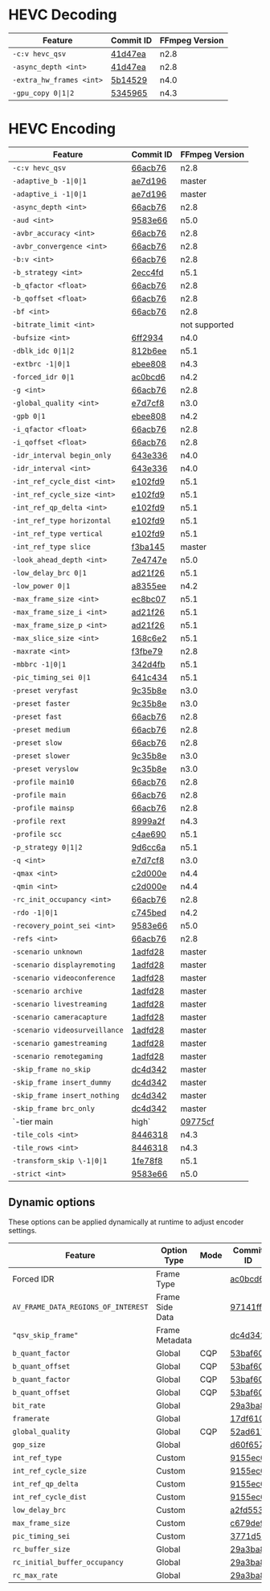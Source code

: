 # HEVC Decoding

| Feature                     | Commit ID                                                                                   | FFmpeg Version |
| --------------------------- | ------------------------------------------------------------------------------------------- | -------------- |
| `-c:v hevc_qsv`             | [41d47ea](https://github.com/FFmpeg/FFmpeg/commit/41d47ea85fb4ad9cfb5c2dc808a46bc1d57f3986) | n2.8           |
| `-async_depth <int>`        | [41d47ea](https://github.com/FFmpeg/FFmpeg/commit/41d47ea85fb4ad9cfb5c2dc808a46bc1d57f3986) | n2.8           |
| `-extra_hw_frames <int>`    | [5b14529](https://github.com/FFmpeg/FFmpeg/commit/5b145290df2998a9836a93eb925289c6c8b63af0) | n4.0           |
| `-gpu_copy 0\|1\|2`         | [5345965](https://github.com/FFmpeg/FFmpeg/commit/5345965b3f088ad5acd5151bec421c97470675a4) | n4.3           |

# HEVC Encoding

| Feature                     | Commit ID                                                                                   | FFmpeg Version |
| --------------------------- | ------------------------------------------------------------------------------------------- | -------------- |
| `-c:v hevc_qsv`             | [66acb76](https://github.com/FFmpeg/FFmpeg/commit/66acb76bb0492b263215ca9b4d927a7be39ace02) | n2.8           |
| `-adaptive_b -1\|0\|1`      | [ae7d196](https://github.com/FFmpeg/FFmpeg/commit/ae7d19680b7e7a401773c619e7c36f3faaf94d0d) | master         |
| `-adaptive_i -1\|0\|1`      | [ae7d196](https://github.com/FFmpeg/FFmpeg/commit/ae7d19680b7e7a401773c619e7c36f3faaf94d0d) | master         |
| `-async_depth <int>`        | [66acb76](https://github.com/FFmpeg/FFmpeg/commit/66acb76bb0492b263215ca9b4d927a7be39ace02) | n2.8           |
| `-aud <int>`                | [9583e66](https://github.com/FFmpeg/FFmpeg/commit/9583e66ea0232043353bec7bda5f82554e04232c) | n5.0           |
| `-avbr_accuracy <int>`      | [66acb76](https://github.com/FFmpeg/FFmpeg/commit/66acb76bb0492b263215ca9b4d927a7be39ace02) | n2.8           |
| `-avbr_convergence <int>`   | [66acb76](https://github.com/FFmpeg/FFmpeg/commit/66acb76bb0492b263215ca9b4d927a7be39ace02) | n2.8           |
| `-b:v <int>`                | [66acb76](https://github.com/FFmpeg/FFmpeg/commit/66acb76bb0492b263215ca9b4d927a7be39ace02) | n2.8           |
| `-b_strategy <int>`         | [2ecc4fd](https://github.com/FFmpeg/FFmpeg/commit/2ecc4fde5f01289b4c2b8d58c905a408dbb96d8c) | n5.1           |
| `-b_qfactor <float>`        | [66acb76](https://github.com/FFmpeg/FFmpeg/commit/66acb76bb0492b263215ca9b4d927a7be39ace02) | n2.8           |
| `-b_qoffset <float>`        | [66acb76](https://github.com/FFmpeg/FFmpeg/commit/66acb76bb0492b263215ca9b4d927a7be39ace02) | n2.8           |
| `-bf <int>`                 | [66acb76](https://github.com/FFmpeg/FFmpeg/commit/66acb76bb0492b263215ca9b4d927a7be39ace02) | n2.8           |
| `-bitrate_limit <int>`      | | not supported  |
| `-bufsize <int>`            | [6ff2934](https://github.com/FFmpeg/FFmpeg/commit/6ff29343b01923e9b125fe7404ac8701cdfb1fe5) | n4.0           |
| `-dblk_idc 0\|1\|2`         | [812b6ee](https://github.com/FFmpeg/FFmpeg/commit/812b6ee6bdd1be7172af896088bd9a22eb538823) | n5.1           |
| `-extbrc -1\|0\|1`          | [ebee808](https://github.com/FFmpeg/FFmpeg/commit/ebee8085952de079946d903f0cc6e37aee3bc035) | n4.3           |
| `-forced_idr 0\|1`          | [ac0bcd6](https://github.com/FFmpeg/FFmpeg/commit/ac0bcd6b619479d56612b3938e8f00f5b88c0f10) | n4.2           |
| `-g <int>`                  | [66acb76](https://github.com/FFmpeg/FFmpeg/commit/66acb76bb0492b263215ca9b4d927a7be39ace02) | n2.8           |
| `-global_quality <int>`     | [e7d7cf8](https://github.com/FFmpeg/FFmpeg/commit/e7d7cf86dcaba8eaaed62c80172ff0aff2588c2a) | n3.0           |
| `-gpb 0\|1`                 | [ebee808](https://github.com/FFmpeg/FFmpeg/commit/ebee8085952de079946d903f0cc6e37aee3bc035) | n4.2           |
| `-i_qfactor <float>`        | [66acb76](https://github.com/FFmpeg/FFmpeg/commit/66acb76bb0492b263215ca9b4d927a7be39ace02) | n2.8           |
| `-i_qoffset <float>`        | [66acb76](https://github.com/FFmpeg/FFmpeg/commit/66acb76bb0492b263215ca9b4d927a7be39ace02) | n2.8           |
| `-idr_interval begin_only`  | [643e336](https://github.com/FFmpeg/FFmpeg/commit/643e3369369f77035a6c03a50752416d26cbf947) | n4.0           |
| `-idr_interval <int>`       | [643e336](https://github.com/FFmpeg/FFmpeg/commit/643e3369369f77035a6c03a50752416d26cbf947) | n4.0           |
| `-int_ref_cycle_dist <int>` | [e102fd9](https://github.com/FFmpeg/FFmpeg/commit/e102fd98d6f30d3cd41debafab30d29d5f72117c) | n5.1           |
| `-int_ref_cycle_size <int>` | [e102fd9](https://github.com/FFmpeg/FFmpeg/commit/e102fd98d6f30d3cd41debafab30d29d5f72117c) | n5.1           |
| `-int_ref_qp_delta <int>`   | [e102fd9](https://github.com/FFmpeg/FFmpeg/commit/e102fd98d6f30d3cd41debafab30d29d5f72117c) | n5.1           |
| `-int_ref_type horizontal`  | [e102fd9](https://github.com/FFmpeg/FFmpeg/commit/e102fd98d6f30d3cd41debafab30d29d5f72117c) | n5.1           |
| `-int_ref_type vertical`    | [e102fd9](https://github.com/FFmpeg/FFmpeg/commit/e102fd98d6f30d3cd41debafab30d29d5f72117c) | n5.1           |
| `-int_ref_type slice`       | [f3ba145](https://github.com/FFmpeg/FFmpeg/commit/f3ba1458b6787484978e9a8f1560dcabfefba92d) | master         |
| `-look_ahead_depth <int>`   | [7e4747e](https://github.com/FFmpeg/FFmpeg/commit/7e4747ec504586658bf12a38c304659fa8d84a6a) | n5.0           |
| `-low_delay_brc 0\|1`       | [ad21f26](https://github.com/FFmpeg/FFmpeg/commit/ad21f2649200cf88e45b645162a367d8a6907a1f) | n5.1           |
| `-low_power 0\|1`           | [a8355ee](https://github.com/FFmpeg/FFmpeg/commit/a8355eed3699acffebb70e1b939989d39b72dfc7) | n4.2           |
| `-max_frame_size <int>`     | [ec8bc07](https://github.com/FFmpeg/FFmpeg/commit/ec8bc07104706a02d7a36a93b34844579f7fc6ec) | n5.1           |
| `-max_frame_size_i <int>`   | [ad21f26](https://github.com/FFmpeg/FFmpeg/commit/ad21f2649200cf88e45b645162a367d8a6907a1f) | n5.1           |
| `-max_frame_size_p <int>`   | [ad21f26](https://github.com/FFmpeg/FFmpeg/commit/ad21f2649200cf88e45b645162a367d8a6907a1f) | n5.1           |
| `-max_slice_size <int>`     | [168c6e2](https://github.com/FFmpeg/FFmpeg/commit/168c6e23a54a65447110e4033b11b5965fd560c1) | n5.1           |
| `-maxrate <int>`            | [f3fbe79](https://github.com/FFmpeg/FFmpeg/commit/f3fbe790d9d4e93b2ec8c7476572f2d155e8b43e) | n2.8           |
| `-mbbrc -1\|0\|1`           | [342d4fb](https://github.com/FFmpeg/FFmpeg/commit/342d4fb0563cafa4e444c83dc4ecfa0d69a71eda) | n5.1           |
| `-pic_timing_sei 0\|1`      | [641c434](https://github.com/FFmpeg/FFmpeg/commit/641c4346b3d7fa1c023792a260ed0165c6d4a2a4) | n5.1           |
| `-preset veryfast`          | [9c35b8e](https://github.com/FFmpeg/FFmpeg/commit/9c35b8e219549c81e9a73a9b5a38be36b9c98181) | n3.0           |
| `-preset faster`            | [9c35b8e](https://github.com/FFmpeg/FFmpeg/commit/9c35b8e219549c81e9a73a9b5a38be36b9c98181) | n3.0           |
| `-preset fast`              | [66acb76](https://github.com/FFmpeg/FFmpeg/commit/66acb76bb0492b263215ca9b4d927a7be39ace02) | n2.8           |
| `-preset medium`            | [66acb76](https://github.com/FFmpeg/FFmpeg/commit/66acb76bb0492b263215ca9b4d927a7be39ace02) | n2.8           |
| `-preset slow`              | [66acb76](https://github.com/FFmpeg/FFmpeg/commit/66acb76bb0492b263215ca9b4d927a7be39ace02) | n2.8           |
| `-preset slower`            | [9c35b8e](https://github.com/FFmpeg/FFmpeg/commit/9c35b8e219549c81e9a73a9b5a38be36b9c98181) | n3.0           |
| `-preset veryslow`          | [9c35b8e](https://github.com/FFmpeg/FFmpeg/commit/9c35b8e219549c81e9a73a9b5a38be36b9c98181) | n3.0           |
| `-profile main10`           | [66acb76](https://github.com/FFmpeg/FFmpeg/commit/66acb76bb0492b263215ca9b4d927a7be39ace02) | n2.8           |
| `-profile main`             | [66acb76](https://github.com/FFmpeg/FFmpeg/commit/66acb76bb0492b263215ca9b4d927a7be39ace02) | n2.8           |
| `-profile mainsp`           | [66acb76](https://github.com/FFmpeg/FFmpeg/commit/66acb76bb0492b263215ca9b4d927a7be39ace02) | n2.8           |
| `-profile rext`             | [8999a2f](https://github.com/FFmpeg/FFmpeg/commit/8999a2f21d1ed11b4ce4400d20a11959a2b18869) | n4.3           |
| `-profile scc`              | [c4ae690](https://github.com/FFmpeg/FFmpeg/commit/c4ae6908f28ceacb39b96de9f8761aae1968bf42) | n5.1           |
| `-p_strategy 0\|1\|2`       | [9d6cc6a](https://github.com/FFmpeg/FFmpeg/commit/9d6cc6a5448c4464139c87ed05fb9a70ccbc7bac) | n5.1           |
| `-q <int>`                  | [e7d7cf8](https://github.com/FFmpeg/FFmpeg/commit/e7d7cf86dcaba8eaaed62c80172ff0aff2588c2a) | n3.0           |
| `-qmax <int>`               | [c2d000e](https://github.com/FFmpeg/FFmpeg/commit/c2d000ec27af1a5cd5341a67e941e0313879ab18) | n4.4           |
| `-qmin <int>`               | [c2d000e](https://github.com/FFmpeg/FFmpeg/commit/c2d000ec27af1a5cd5341a67e941e0313879ab18) | n4.4           |
| `-rc_init_occupancy <int>`  | [66acb76](https://github.com/FFmpeg/FFmpeg/commit/66acb76bb0492b263215ca9b4d927a7be39ace02) | n2.8           |
| `-rdo -1\|0\|1`             | [c745bed](https://github.com/FFmpeg/FFmpeg/commit/c745bedd18afea19e3eb75da3d094d542b02a88b) | n4.2           |
| `-recovery_point_sei <int>` | [9583e66](https://github.com/FFmpeg/FFmpeg/commit/9583e66ea0232043353bec7bda5f82554e04232c) | n5.0           |
| `-refs <int>`               | [66acb76](https://github.com/FFmpeg/FFmpeg/commit/66acb76bb0492b263215ca9b4d927a7be39ace02) | n2.8           |
| `-scenario unknown`         | [1adfd28](https://github.com/FFmpeg/FFmpeg/commit/1adfd28f9e0e4cca8aa01edfd9bf653b98bf4d3b) | master         |
| `-scenario displayremoting` | [1adfd28](https://github.com/FFmpeg/FFmpeg/commit/1adfd28f9e0e4cca8aa01edfd9bf653b98bf4d3b) | master         |
| `-scenario videoconference` | [1adfd28](https://github.com/FFmpeg/FFmpeg/commit/1adfd28f9e0e4cca8aa01edfd9bf653b98bf4d3b) | master         |
| `-scenario archive`         | [1adfd28](https://github.com/FFmpeg/FFmpeg/commit/1adfd28f9e0e4cca8aa01edfd9bf653b98bf4d3b) | master         |
| `-scenario livestreaming`   | [1adfd28](https://github.com/FFmpeg/FFmpeg/commit/1adfd28f9e0e4cca8aa01edfd9bf653b98bf4d3b) | master         |
| `-scenario cameracapture`   | [1adfd28](https://github.com/FFmpeg/FFmpeg/commit/1adfd28f9e0e4cca8aa01edfd9bf653b98bf4d3b) | master         |
| `-scenario videosurveillance` | [1adfd28](https://github.com/FFmpeg/FFmpeg/commit/1adfd28f9e0e4cca8aa01edfd9bf653b98bf4d3b) | master         |
| `-scenario gamestreaming`   | [1adfd28](https://github.com/FFmpeg/FFmpeg/commit/1adfd28f9e0e4cca8aa01edfd9bf653b98bf4d3b) | master         |
| `-scenario remotegaming`    | [1adfd28](https://github.com/FFmpeg/FFmpeg/commit/1adfd28f9e0e4cca8aa01edfd9bf653b98bf4d3b) | master         |
| `-skip_frame no_skip`       | [dc4d342](https://github.com/FFmpeg/FFmpeg/commit/dc4d3429e1b3d162b04372eace67156b52305164) | master         |
| `-skip_frame insert_dummy`  | [dc4d342](https://github.com/FFmpeg/FFmpeg/commit/dc4d3429e1b3d162b04372eace67156b52305164) | master         |
| `-skip_frame insert_nothing` | [dc4d342](https://github.com/FFmpeg/FFmpeg/commit/dc4d3429e1b3d162b04372eace67156b52305164) | master         |
| `-skip_frame brc_only`      | [dc4d342](https://github.com/FFmpeg/FFmpeg/commit/dc4d3429e1b3d162b04372eace67156b52305164) | master         |
| `-tier main|high`           | [09775cf](https://github.com/FFmpeg/FFmpeg/commit/09775cfea7def7a7ba8f0f179c75cec05fbbb8b0) | master         |
| `-tile_cols <int>`          | [8446318](https://github.com/FFmpeg/FFmpeg/commit/8446318502bf21347a4867a5a1fcd8d9bfbd6a41) | n4.3           |
| `-tile_rows <int>`          | [8446318](https://github.com/FFmpeg/FFmpeg/commit/8446318502bf21347a4867a5a1fcd8d9bfbd6a41) | n4.3           |
| `-transform_skip \-1\|0\|1` | [1fe78f8](https://github.com/FFmpeg/FFmpeg/commit/1fe78f8419356fab4c0273bd78c0b376acdae52e) | n5.1           |
| `-strict <int>`             | [9583e66](https://github.com/FFmpeg/FFmpeg/commit/9583e66ea0232043353bec7bda5f82554e04232c) | n5.0           |

## Dynamic options

These options can be applied dynamically at runtime to adjust encoder settings.

| Feature                             | Option Type | Mode | Commit ID                                                  | FFmpeg Version |
| ----------------------------------- | ------------| ---- | ---------------------------------------------------------- | -------------- |
| Forced IDR                          | Frame Type  |      | [ac0bcd6](https://github.com/FFmpeg/FFmpeg/commit/ac0bcd6) | n4.2           |
| `AV_FRAME_DATA_REGIONS_OF_INTEREST` | Frame Side Data |  | [97141ff](https://github.com/FFmpeg/FFmpeg/commit/97141ff) | n5.1           |
| `"qsv_skip_frame"`                  | Frame Metadata |   | [dc4d342](https://github.com/FFmpeg/FFmpeg/commit/dc4d342) | master         |
| `b_quant_factor`                    | Global      | CQP  | [53baf60](https://github.com/FFmpeg/FFmpeg/commit/53baf60) | n5.1           |
| `b_quant_offset`                    | Global      | CQP  | [53baf60](https://github.com/FFmpeg/FFmpeg/commit/53baf60) | n5.1           |
| `b_quant_factor`                    | Global      | CQP  | [53baf60](https://github.com/FFmpeg/FFmpeg/commit/53baf60) | n5.1           |
| `b_quant_offset`                    | Global      | CQP  | [53baf60](https://github.com/FFmpeg/FFmpeg/commit/53baf60) | n5.1           |
| `bit_rate`                          | Global      |      | [29a3ba8](https://github.com/FFmpeg/FFmpeg/commit/29a3ba8) | master         |
| `framerate`                         | Global      |      | [17df610](https://github.com/FFmpeg/FFmpeg/commit/17df610) | master         |
| `global_quality`                    | Global      | CQP  | [52ad617](https://github.com/FFmpeg/FFmpeg/commit/52ad617) | master         |
| `gop_size`                          | Global      |      | [d60f657](https://github.com/FFmpeg/FFmpeg/commit/d60f657) | master         |
| `int_ref_type`                      | Custom      |      | [9155ec0](https://github.com/FFmpeg/FFmpeg/commit/9155ec0) | master         |
| `int_ref_cycle_size`                | Custom      |      | [9155ec0](https://github.com/FFmpeg/FFmpeg/commit/9155ec0) | master         |
| `int_ref_qp_delta`                  | Custom      |      | [9155ec0](https://github.com/FFmpeg/FFmpeg/commit/9155ec0) | master         |
| `int_ref_cycle_dist`                | Custom      |      | [9155ec0](https://github.com/FFmpeg/FFmpeg/commit/9155ec0) | master         |
| `low_delay_brc`                     | Custom      |      | [a2fd553](https://github.com/FFmpeg/FFmpeg/commit/a2fd553) | master         |
| `max_frame_size`                    | Custom      |      | [c679de9](https://github.com/FFmpeg/FFmpeg/commit/c679de9) | master         |
| `pic_timing_sei`                    | Custom      |      | [3771d54](https://github.com/FFmpeg/FFmpeg/commit/3771d54) | master         |
| `rc_buffer_size`                    | Global      |      | [29a3ba8](https://github.com/FFmpeg/FFmpeg/commit/29a3ba8) | master         |
| `rc_initial_buffer_occupancy`       | Global      |      | [29a3ba8](https://github.com/FFmpeg/FFmpeg/commit/29a3ba8) | master         |
| `rc_max_rate`                       | Global      |      | [29a3ba8](https://github.com/FFmpeg/FFmpeg/commit/29a3ba8) | master         |

